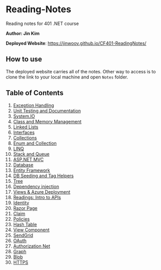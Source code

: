 # Reading-Notes
Reading notes for 401 .NET course

**Author: Jin Kim**

**Deployed Website**: https://jinwoov.github.io/CF401-ReadingNotes/

## How to use
The deployed website carries all of the notes. Other way to access is to clone the link to your local machine and open `Notes` folder.

## Table of Contents
1. [Exception Handling](./Notes/Reading1.md)
2. [Unit Testing and Documentation](./Notes/Reading2.md)
3. [System.IO](./Notes/Reading3.md)
4. [Class and Memory Management](./Notes/Reading4.md)
5. [Linked Lists](./Notes/Reading5.md)
6. [Interfaces](./Notes/Reading7.md)
7. [Collections](./Notes/Reading8.md)
8. [Enum and Collection](./Notes/Reading9.md)
9. [LINQ](./Notes/Reading10.md)
10. [Stack and Queue](./Notes/Reading11.md)
11. [ASP.NET MVC](./Notes/Reading12.md)
12. [Database](./Notes/Reading13.md)
13. [Entity Framework](./Notes/Reading14.md)
14. [DB Seeding and Tag Helpers](./Notes/Reading15.md)
15. [Tree](./Notes/Reading16.md)
16. [Dependency injection](./Notes/Reading17.md)
17. [Views & Azure Deployment](./Notes/Reading18.md)
18. [Readings: Intro to APIs](./Notes/Reading19.md)
19. [Identity](./Notes/Reading20.md)
20. [Razor Page](./Notes/Reading21.md)
21. [Claim](./Notes/Reading22.md)
22. [Policies](./Notes/Reading23.md)
23. [Hash Table](./Notes/Reading24.md)
24. [View Component](./Notes/Reading25.md)
25. [SendGrid](./Notes/Reading26.md)
26. [OAuth](./Notes/Reading27.md)
27. [Authorization Net](./Notes/Reading28.md)
28. [Graph](./Notes/Reading29.md)
29. [Blob](./Notes/Reading30.md)
30. [HTTPS](./Notes/Reading31.md)




